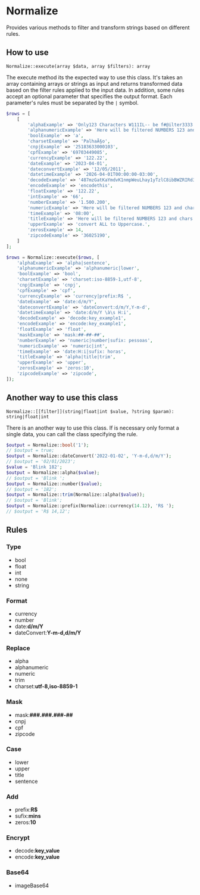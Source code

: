 # Normalize

Provides various methods to filter and transform strings based on different rules.

## How to use

`Normalize::execute(array $data, array $filters): array`

The execute method its the expected way to use this class. It's takes an array containing arrays or strings as input and returns transformed data based on the filter rules applied to the input data. In addition, some rules accept an optional parameter that specifies the output format. Each parameter's rules must be separated by the `|` symbol.

```php
$rows = [
    [
        'alphaExample' => 'Only123 Characters W111IL-- be f#@ilter3333',
        'alphanumericExample' => 'Here will be filtered NUMBERS 123 and chars. 5512',
        'boolExample' => 'a',
        'charsetExample' => 'PalhaÃ§o',
        'cnpjExample' => '25183633000103',
        'cpfExample' => '69703449085',
        'currencyExample' => '122.22',
        'dateExample' => '2023-04-01',
        'dateconvertExample' => '12/05/2011',
        'datetimeExample' => '2026-04-01T00:00:00-03:00',
        'decodeExample' => '487mzGatKaYmdvK1nmpWeuLhay1yTzlC8ibBWZRIRd3RdUq0MVRw0KdwYU7c5tgbbgXZ8TBRD7yECxjjDmxwmPgwhg6yhnn6yhnn',
        'encodeExample' => 'encodethis',
        'floatExample' => '122.22',
        'intExample' => '66',
        'numberExample' => '1.500.200',
        'numericExample' => 'Here will be filtered NUMBERS 123 and chars. 5512',
        'timeExample' => '08:00',
        'titleExample' => 'Here will be filtered NUMBERS 123 and chars. 5512',
        'upperExample' => 'convert ALL to Uppercase.',
        'zerosExample' => 14,
        'zipcodeExample' => '36025190',
    ]
];

$rows = Normalize::execute($rows, [
    'alphaExample' => 'alpha|sentence',
    'alphanumericExample' => 'alphanumeric|lower',
    'boolExample' => 'bool',
    'charsetExample' => 'charset:iso-8859-1,utf-8',
    'cnpjExample' => 'cnpj',
    'cpfExample' => 'cpf',
    'currencyExample' => 'currency|prefix:R$ ',
    'dateExample' => 'date:d/m/Y',
    'dateconvertExample' => 'dateConvert:d/m/Y,Y-m-d',
    'datetimeExample' => 'date:d/m/Y \à\s H:i',
    'decodeExample' => 'decode:key_example1',
    'encodeExample' => 'encode:key_example1',
    'floatExample' => 'float',
    'maskExample' => 'mask:##-##-##',
    'numberExample' => 'numeric|number|sufix: pessoas',
    'numericExample' => 'numeric|int',
    'timeExample' => 'date:H:i|sufix: horas',
    'titleExample' => 'alpha|title|trim',
    'upperExample' => 'upper',
    'zerosExample' => 'zeros:10',
    'zipcodeExample' => 'zipcode',
]);
```

## Another way to use this class

`Normalize::[[filter]](string|float|int $value, ?string $param): string|float|int`

There is an another way to use this class. If is necessary only format a single data, you can call the class specifying the rule.

```php
$output = Normalize::bool('1');
// $output = true;
$output = Normalize::dateConvert('2022-01-02', 'Y-m-d,d/m/Y');
// $output = '02/01/2023';
$value = 'Blink 182';
$output = Normalize::alpha($value);
// $output = 'Blink ';
$output = Normalize::number($value);
// $output = '182';
$output = Normalize::trim(Normalize::alpha($value));
// $output = 'Blink';
$output = Normalize::prefix(Normalize::currency(14.12), 'R$ ');
// $output = 'R$ 14,12';
```

## Rules

### Type

- bool
- float
- int
- none
- string

### Format

- currency
- number
- date:**d/m/Y**
- dateConvert:**Y-m-d,d/m/Y**

### Replace

- alpha
- alphanumeric
- numeric
- trim
- charset:**utf-8,iso-8859-1**

### Mask

- mask:**###.###.###-##**
- cnpj
- cpf
- zipcode

### Case

- lower
- upper
- title
- sentence

### Add

- prefix:**R$**
- sufix:**mins**
- zeros:**10**

### Encrypt

- decode:**key_value**
- encode:**key_value**

### Base64

- imageBase64
